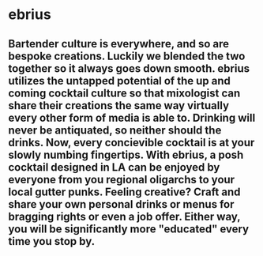 # ebrius

## Bartender culture is everywhere, and so are bespoke creations. Luckily we blended the two together so it always goes down smooth. ebrius utilizes the untapped potential of the up and coming cocktail culture so that mixologist can share their creations the same way virtually every other form of media is able to. Drinking will never be antiquated, so neither should the drinks. Now, every concievible cocktail is at your slowly numbing fingertips. With ebrius, a posh cocktail designed in LA can be enjoyed by everyone from you regional oligarchs to your local gutter punks. Feeling creative? Craft and share your own personal drinks or menus for bragging rights or even a job offer. Either way, you will be significantly more "educated" every time you stop by.
